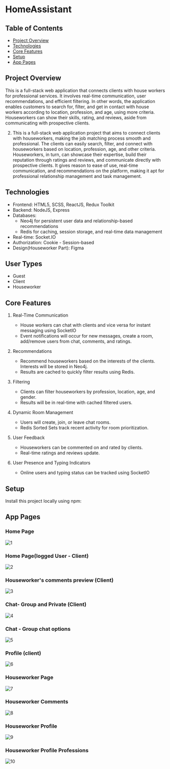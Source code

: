 # HomeAssistant

## Table of Contents
 * [Project Overview](#project-overview)
 * [Technologies](#technologies)
 * [Core Features](#core-features)
 * [Setup](#setup)
 * [App Pages](#app-pages)

## Project Overview
This is a full-stack web application that connects clients with house workers for professional services. It involves real-time communication, user recommendations, and efficient filtering.
In other words, the application enables customers to search for, filter, and get in contact with house workers according to location, profession, and age, using more criteria.
Houseworkers can show their skills, rating, and reviews, aside from communicating with prospective clients.

2. This is a full-stack web application project that aims to connect clients with houseworkers, making the job matching process smooth and professional. The clients can easily search, filter, and connect with houseworkers based on location, profession, age, and other criteria. Houseworkers, in turn, can showcase their expertise, build their reputation through ratings and reviews, and communicate directly with prospective clients. It gives reason to ease of use, real-time communication, and recommendations on the platform, making it apt for professional relationship management and task management.

## Technologies
* Frontend: HTML5, SCSS, ReactJS, Redux Toolkit<br />
* Backend: NodeJS, Express <br />
* Databases:
  - Neo4j for persistent user data and relationship-based recommendations
  - Redis for caching, session storage, and real-time data management
* Real-time: Socket.IO <br />
* Authorization: Cookie - Session-based <br />
* Design(Houseworker Part): Figma <br />

## User Types 
 - Guest
 - Client
 - Houseworker

## Core Features
1. Real-Time Communication
   - House workers can chat with clients and vice versa for instant messaging using SocketIO
   - Event notifications will occur for new messages, create a room, add/remove users from chat, comments, and ratings.

2. Recommendations
   - Recommend houseworkers based on the interests of the clients. Interests will be stored in Neo4j.
   - Results are cached to quickly filter results using Redis.

3. Filtering
   - Clients can filter houseworkers by profession, location, age, and gender.
   - Results will be in real-time with cached filtered users.

4. Dynamic Room Management
   - Users will create, join, or leave chat rooms.
   - Redis Sorted Sets track recent activity for room prioritization.

5. User Feedback
   - Houseworkers can be commented on and rated by clients.
   - Real-time ratings and reviews update.

6. User Presence and Typing Indicators
   - Online users and typing status can be tracked using SocketIO

## Setup 
Install this project locally using npm:

## App Pages
### Home Page
![1](https://github.com/VeckovN/HomeAssistant/assets/56490716/0a16663b-7165-472b-80fe-70faf1747662)

### Home Page(logged User - Client)
![2](https://github.com/VeckovN/HomeAssistant/assets/56490716/fe5158e0-cb78-481f-a526-b84c5ea67b87)

### Houseworker's comments preview (Client)
![3](https://github.com/VeckovN/HomeAssistant/assets/56490716/64a65ee3-bd8d-411d-a3e1-d15f5b2c01c1)

### Chat- Group and Private (Client)
![4](https://github.com/VeckovN/HomeAssistant/assets/56490716/03455253-1d11-48dd-852b-3aa75f72c47c)

### Chat - Group chat options
![5](https://github.com/VeckovN/HomeAssistant/assets/56490716/f9cee19b-fef7-44ee-97f7-f915cc11ff52)

### Profile (client)
![6](https://github.com/VeckovN/HomeAssistant/assets/56490716/3ec37a6d-c4ac-4ab6-8bd8-c24f96e2f88a)

### Houseworker Page
![7](https://github.com/VeckovN/HomeAssistant/assets/56490716/34d75e3e-b5e7-491b-aa04-ee4805efb51b)

### Houseworker Comments
![8](https://github.com/VeckovN/HomeAssistant/assets/56490716/846b1aca-6624-43dc-b087-331167371335)

### Houseworker Profile
![9](https://github.com/VeckovN/HomeAssistant/assets/56490716/b0fa426a-3fd3-4f95-9056-66aa2df937fd)

### Houseworker Profile Professions 
![10](https://github.com/VeckovN/HomeAssistant/assets/56490716/34574d56-316f-44d0-b104-ba94431ecfb0)

